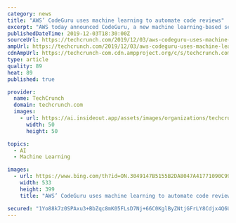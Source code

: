 ```yaml
---
category: news
title: "AWS’ CodeGuru uses machine learning to automate code reviews"
excerpt: "AWS today announced CodeGuru, a new machine learning-based service that automates code reviews based on the data the company has gathered from doing code reviews internally. Developers write the code and simply add CodeGuru to the pull requests. It supports GitHub and CodeCommit, for the time being. The CodeGuru uses its knowledge of reviews ..."
publishedDateTime: 2019-12-03T18:30:00Z
sourceUrl: https://techcrunch.com/2019/12/03/aws-codeguru-uses-machine-learning-to-automate-code-reviews/
ampUrl: https://techcrunch.com/2019/12/03/aws-codeguru-uses-machine-learning-to-automate-code-reviews/amp/
cdnAmpUrl: https://techcrunch-com.cdn.ampproject.org/c/s/techcrunch.com/2019/12/03/aws-codeguru-uses-machine-learning-to-automate-code-reviews/amp/
type: article
quality: 89
heat: 89
published: true

provider:
  name: TechCrunch
  domain: techcrunch.com
  images:
    - url: https://ai.insideout.app/assets/images/organizations/techcrunch.com-50x50.jpg
      width: 50
      height: 50

topics:
  - AI
  - Machine Learning

images:
  - url: https://www.bing.com/th?id=ON.3049147B5155B2DA8047A41771090C99
    width: 533
    height: 399
    title: "AWS’ CodeGuru uses machine learning to automate code reviews"

secured: "1Yo88k7z0SPAxu3+BbZqc8mK05FLsD7Nj+66C0KglByZNtjGFrLY8Cdjx4Q6UjqZr3psaibxWFIAeIH175HKmch/APPo+cvv/+gvcGLYxgzuTaubZliZ5KGEHLk4rGECq7xMkhiXOS3aqnMdbwdlEwPEhthJKwB5NlZt61Hlz584g5cYMhKz6hBeG5skHnLwWVi0lvU+q1ohAqUyEzD3guAV5Lepdl97buVIvLytos02ZrVQxfrg7X4hQC3h/OolLx2pKU9xgOEnxhDWyjLygg==;BUHxIkMXMfw+FFFflN70ag=="
---
```


